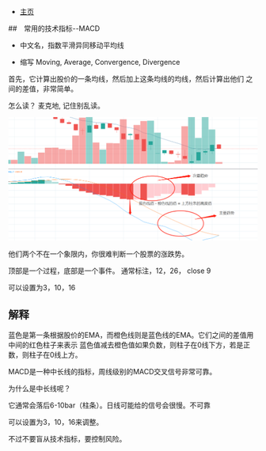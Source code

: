 - [主页](../README.md)


##　常用的技术指标--MACD

 - 中文名，指数平滑异同移动平均线

 - 缩写 Moving, Average, Convergence, Divergence

首先，它计算出股价的一条均线，然后加上这条均线的均线，然后计算出他们
之间的差值，非常简单。

怎么读？ 麦克地, 记住别乱读。


![Image](../assets/img/MACD.png)

他们两个不在一个象限内，你很难判断一个股票的涨跌势。

顶部是一个过程，底部是一个事件。
通常标注，12，26， close 9

可以设置为3，10，16

## 解释

蓝色是第一条根据股价的EMA，而橙色线则是蓝色线的EMA。它们之间的差值用中间的红色柱子来表示
蓝色值减去橙色值如果负数，则柱子在0线下方，若是正数，则柱子在0线上方。

MACD是一种中长线的指标，周线级别的MACD交叉信号非常可靠。

为什么是中长线呢？

它通常会落后6-10bar（柱条）。日线可能给的信号会很慢。不可靠

可以设置为3，10，16来调整。

不过不要盲从技术指标，要控制风险。